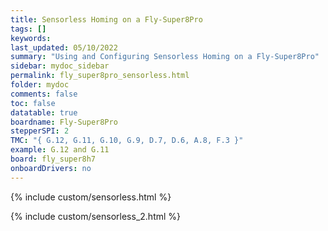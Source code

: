 ```yaml
---
title: Sensorless Homing on a Fly-Super8Pro
tags: []
keywords: 
last_updated: 05/10/2022
summary: "Using and Configuring Sensorless Homing on a Fly-Super8Pro"
sidebar: mydoc_sidebar
permalink: fly_super8pro_sensorless.html
folder: mydoc
comments: false
toc: false
datatable: true
boardname: Fly-Super8Pro
stepperSPI: 2
TMC: "{ G.12, G.11, G.10, G.9, D.7, D.6, A.8, F.3 }"
example: G.12 and G.11
board: fly_super8h7
onboardDrivers: no
---
```


{% include custom/sensorless.html %}

{% include custom/sensorless_2.html %}